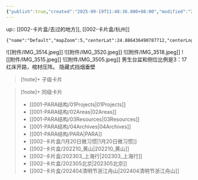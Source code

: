 ```yaml
---
{"publish":true,"created":"2025-09-19T11:48:36.000+08:00","modified":"2025-09-19T11:48:36.000+08:00","cssclasses":""}
---
```


up:: [[002-卡片盒/去过的地方]], [[002-卡片盒/杭州]]
```mapview
{"name":"Default","mapZoom":5,"centerLat":24.886436490787712,"centerLng":106.72119140625001,"query":"","chosenMapSource":0,"autoFit":false,"lock":false,"showLinks":false,"linkColor":"red","markerLabels":"off","embeddedHeight":300}
```

![[附件/IMG_3514.jpeg]]
![[附件/IMG_3520.jpeg]]
![[附件/IMG_3518.jpeg]]
![[附件/IMG_3515.jpeg]]
![[附件/IMG_3505.jpeg]]
男生台盆和侧位比例是3：17
红床开路，棺材压阵。
隐藏式挡烟垂壁







> [!note]+ 子级卡片
>  

> [!note]+ 同级卡片
>  - [[001-PARA结构/01Projects\|01Projects]]
> - [[001-PARA结构/02Areas\|02Areas]]
> - [[001-PARA结构/03Resources\|03Resources]]
> - [[001-PARA结构/04Archives\|04Archives]]
> - [[001-PARA结构/PARA\|PARA]]
> - [[002-卡片盒/1月20日微习惯\|1月20日微习惯]]
> - [[002-卡片盒/202210_黄山\|202210_黄山]]
> - [[002-卡片盒/202303_上海行\|202303_上海行]]
> - [[002-卡片盒/202305北京\|202305北京]]
> - [[002-卡片盒/202404清明节浙江舟山\|202404清明节浙江舟山]]
>  


